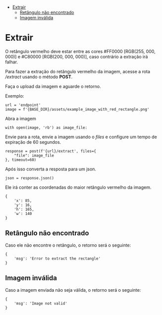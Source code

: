 - [Extrair](#extrair)
  - [Retângulo não encontrado](#retângulo-não-encontrado)
  - [Imagem inválida](#imagem-inválida)


# Extrair

O retângulo vermelho deve estar entre as cores #FF0000 [RGB(255, 000, 000)] e #C80000 [RGB(200, 000, 000)], caso contrário a extração irá falhar.

Para fazer a extração do retângulo vermelho da imagem, acesse a rota */extract* usando o método **POST**.

Faça o upload da imagem e aguarde o retorno.

Exemplo:

    url = 'endpoint'
    image = f'{BASE_DIR}/assets/example_image_with_red_rectangle.png'

Abra a imagem

    with open(image, 'rb') as image_file:

Envie para a rota, envie a imagem usando o *files* e configure um tempo de expiração de 60 segundos.

    response = post(f'{url}/extract', files={
        "file": image_file
    }, timeout=60)

Após isso converta a resposta para um json.

    json = response.json()

Ele irá conter as coordenadas do maior retângulo vermelho da imagem.

    {
        'x': 85, 
        'y': 16, 
        'h': 165,
        'w': 140
    }

## Retângulo não encontrado

Caso ele não encontre o retângulo, o retorno será o seguinte:

    {
        'msg': 'Error to extract the rectangle'
    }

## Imagem inválida

Caso a imagem enviada não seja válida, o retorno será o seguinte:

    {
        'msg': 'Image not valid'
    }